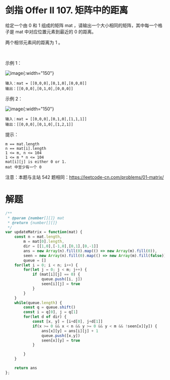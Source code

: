 # 剑指 Offer II 107. 矩阵中的距离

给定一个由 0 和 1 组成的矩阵 mat ，请输出一个大小相同的矩阵，其中每一个格子是 mat 中对应位置元素到最近的 0 的距离。

两个相邻元素间的距离为 1 。

 

示例 1：

![image](https://pic.leetcode-cn.com/1626667201-NCWmuP-image.png){:width="150"}



```
输入：mat = [[0,0,0],[0,1,0],[0,0,0]]
输出：[[0,0,0],[0,1,0],[0,0,0]]
```
示例 2：

![image](https://pic.leetcode-cn.com/1626667205-xFxIeK-image.png){:width="150"}

```
输入：mat = [[0,0,0],[0,1,0],[1,1,1]]
输出：[[0,0,0],[0,1,0],[1,2,1]]
```

提示：
```
m == mat.length
n == mat[i].length
1 <= m, n <= 104
1 <= m * n <= 104
mat[i][j] is either 0 or 1.
mat 中至少有一个 0 
```

注意：本题与主站 542 题相同：https://leetcode-cn.com/problems/01-matrix/

# 解题
```js
/**
 * @param {number[][]} mat
 * @return {number[][]}
 */
var updateMatrix = function(mat) {
    const n = mat.length, 
        m = mat[0].length, 
        dir = [[1,0],[-1,0],[0,1],[0,-1]]
        ans = new Array(n).fill(0).map(() => new Array(m).fill(0)),
        seen = new Array(n).fill(0).map(() => new Array(m).fill(false)),
        queue = []
    for(let i = 0; i < n; i++) {
        for(let j = 0; j < m; j++) {
            if (mat[i][j] == 0) {
                queue.push([i, j])
                seen[i][j] = true
            }
        }
    }
    while(queue.length) {
        const q = queue.shift()
        const i = q[0], j = q[1]
        for(let d of dir) {
            const [x, y] = [i+d[0], j+d[1]]
            if(x >= 0 && x < n && y >= 0 && y < m && !seen[x][y]) {
                ans[x][y] = ans[i][j] + 1
                queue.push([x,y])
                seen[x][y] = true
            }

        }
    }

    return ans
};
```